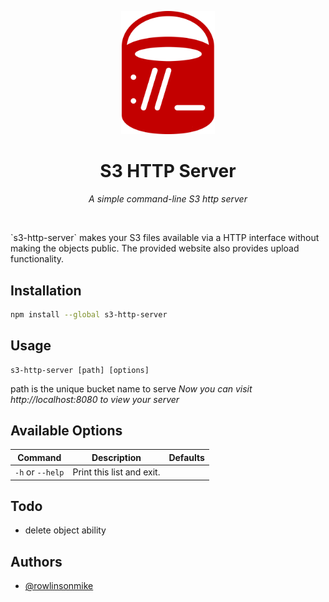 
<p align="center">
  <img src="https://github.com/rowlinsonmike/s3-http-server/blob/main/docs/logo.svg" width="150" title="logo">
</p>
  <h1 align="center" >S3 HTTP Server</h1>
  <p align="center"><i>A simple command-line S3 http server</i></p>

<br/>
<p>
`s3-http-server` makes your S3 files available via a HTTP interface without making the objects public. The provided website also provides upload functionality.
</p>

## Installation

```bash
npm install --global s3-http-server
```

## Usage

```
s3-http-server [path] [options]
```

path is the unique bucket name to serve
*Now you can visit http://localhost:8080 to view your server*

## Available Options

| Command         | 	Description         | Defaults  |
| -------------  |-------------|-------------|
|`-h` or `--help` |Print this list and exit. |   |

## Todo

- delete object ability

## Authors

- [@rowlinsonmike](https://www.github.com/rowlinsonmike) 
